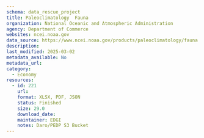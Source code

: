 ```yaml
---
schema: data_rescue_project 
title: Paleoclimatology  Fauna
organization: National Oceanic and Atmospheric Administration
agency: Department of Commerce
websites: ncei.noaa.gov
data_source: https://www.ncei.noaa.gov/products/paleoclimatology/fauna
description: 
last_modified: 2025-03-02
metadata_available: No
metadata_url: 
category:
  - Economy
resources:
  - id: 221
    url: 
    format: XLSX, PDF, JSON
    status: Finished
    size: 29.0
    download_date: 
    maintainer: EDGI
    notes: Daro/PEDP S3 Bucket
---
```


